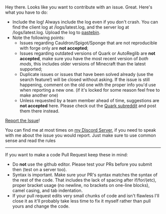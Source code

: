 Hey there. Looks like you want to contribute with an issue. Great. Here's what you have to do:
* Include the log! Always include the log even if you don't crash. You can find the client log at <instance folder>/logs/latest.log, and the server log at /logs/latest.log. Upload the log to [pastebin](https://pastebin.com/).
* Note the following points:
  * Issues regarding Cauldron/Spigot/Sponge that are not reproducible with forge only are **not accepted**;
  * Issues regarding outdated versions of Quark or AutoReglib are **not accepted**, make sure you have the most recent version of *both mods*, this includes older versions of Minecraft than the latest supported;
  * Duplicate issues or issues that have been solved already (use the search feature!) will be closed without asking. If the issue is still happening, comment on the old one with the proper info you'd use when reporting a new one. (if it's locked for some reason feel free to make another one)
  * Unless requested by a team member ahead of time, suggestions are **not accepted** here. Please check out the [Quark subreddit](https://www.reddit.com/r/quarkmod) and post them there instead.

[Report the Issue](https://github.com/Vazkii/Quark/issues)!

You can find me at most times on [my Discord Server](https://vazkii.us/discord), if you need to speak with me about the issue you would report. Just make sure to use common sense and read the rules

---

If you want to make a code Pull Request keep these in mind:
* Do **not** use the github editor. Please test your PRs before you submit then (test on a server too).
* Syntax is important. Make sure your PR's syntax matches the syntax of the rest of the code. That includes the lack of spacing after if/for/(etc), proper bracket usage (no newline, no brackets on one-line blocks), camel casing, and tab indentation.
* If your pull request edits very small chunks of code and isn't flawless I'll close it as it'll probably take less time to fix it myself rather than pull yours and change the code.

